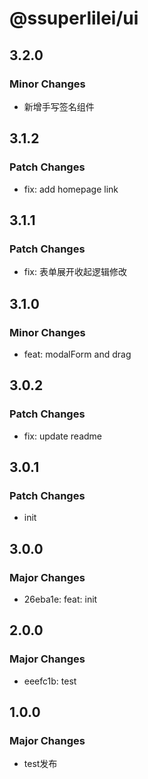# @ssuperlilei/ui

## 3.2.0

### Minor Changes

- 新增手写签名组件

## 3.1.2

### Patch Changes

- fix: add homepage link

## 3.1.1

### Patch Changes

- fix: 表单展开收起逻辑修改

## 3.1.0

### Minor Changes

- feat: modalForm and drag

## 3.0.2

### Patch Changes

- fix: update readme

## 3.0.1

### Patch Changes

- init

## 3.0.0

### Major Changes

- 26eba1e: feat: init

## 2.0.0

### Major Changes

- eeefc1b: test

## 1.0.0

### Major Changes

- test发布
